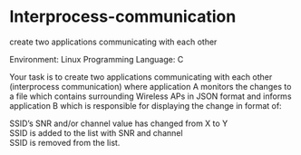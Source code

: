 # Interprocess-communication
create two applications communicating with each other

Environment: Linux
Programming Language:  C

Your task is to create two applications communicating with each other (interprocess communication) where application A monitors the changes to a file which contains surrounding Wireless APs in JSON format and informs application B which is responsible for displaying the change in format of:

SSID’s SNR and/or channel value has changed from X to Y <br />
SSID is added to the list with SNR <SNR> and channel <CHANNEL> <br />
SSID is removed from the list.

